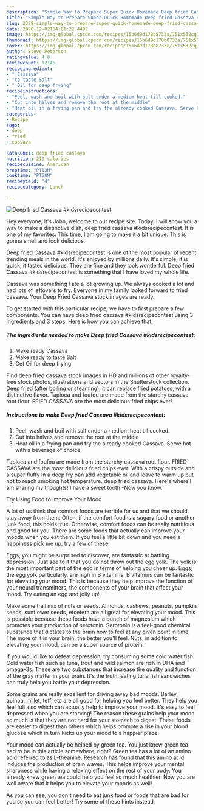 ```yaml
---
description: "Simple Way to Prepare Super Quick Homemade Deep fried Cassava #kidsrecipecontest"
title: "Simple Way to Prepare Super Quick Homemade Deep fried Cassava #kidsrecipecontest"
slug: 2328-simple-way-to-prepare-super-quick-homemade-deep-fried-cassava-kidsrecipecontest
date: 2020-12-02T04:01:22.449Z
image: https://img-global.cpcdn.com/recipes/15b6d9d178b8733a/751x532cq70/deep-fried-cassava-kidsrecipecontest-recipe-main-photo.jpg
thumbnail: https://img-global.cpcdn.com/recipes/15b6d9d178b8733a/751x532cq70/deep-fried-cassava-kidsrecipecontest-recipe-main-photo.jpg
cover: https://img-global.cpcdn.com/recipes/15b6d9d178b8733a/751x532cq70/deep-fried-cassava-kidsrecipecontest-recipe-main-photo.jpg
author: Steve Peterson
ratingvalue: 4.8
reviewcount: 12146
recipeingredient:
- " Cassava"
- "to taste Salt"
- " Oil for deep frying"
recipeinstructions:
- "Peel, wash and boil with salt under a medium heat till cooked."
- "Cut into halves and remove the root at the middle"
- "Heat oil in a frying pan and fry the already cooked Cassava. Serve hot with a beverage of choice"
categories:
- Recipe
tags:
- deep
- fried
- cassava

katakunci: deep fried cassava 
nutrition: 219 calories
recipecuisine: American
preptime: "PT13M"
cooktime: "PT58M"
recipeyield: "4"
recipecategory: Lunch

---
```



![Deep fried Cassava #kidsrecipecontest](https://img-global.cpcdn.com/recipes/15b6d9d178b8733a/751x532cq70/deep-fried-cassava-kidsrecipecontest-recipe-main-photo.jpg)

Hey everyone, it's John, welcome to our recipe site. Today, I will show you a way to make a distinctive dish, deep fried cassava #kidsrecipecontest. It is one of my favorites. This time, I am going to make it a bit unique. This is gonna smell and look delicious.

Deep fried Cassava #kidsrecipecontest is one of the most popular of recent trending meals in the world. It's enjoyed by millions daily. It's simple, it is quick, it tastes delicious. They are fine and they look wonderful. Deep fried Cassava #kidsrecipecontest is something that I have loved my whole life.

Cassava was something I ate a lot growing up. We always cooked a lot and had lots of leftovers to fry. Everyone in my family looked forward to fried cassava. Your Deep Fried Cassava stock images are ready.


To get started with this particular recipe, we have to first prepare a few components. You can have deep fried cassava #kidsrecipecontest using 3 ingredients and 3 steps. Here is how you can achieve that.

<!--inarticleads1-->

##### The ingredients needed to make Deep fried Cassava #kidsrecipecontest:

1. Make ready  Cassava
1. Make ready to taste Salt
1. Get  Oil for deep frying


Find deep fried cassava stock images in HD and millions of other royalty-free stock photos, illustrations and vectors in the Shutterstock collection. Deep fried (after boiling or steaming), it can replace fried potatoes, with a distinctive flavor. Tapioca and foufou are made from the starchy cassava root flour. FRIED CASSAVA are the most delicious fried chips ever! 

<!--inarticleads2-->

##### Instructions to make Deep fried Cassava #kidsrecipecontest:

1. Peel, wash and boil with salt under a medium heat till cooked.
1. Cut into halves and remove the root at the middle
1. Heat oil in a frying pan and fry the already cooked Cassava. Serve hot with a beverage of choice


Tapioca and foufou are made from the starchy cassava root flour. FRIED CASSAVA are the most delicious fried chips ever! With a crispy outside and a super fluffy In a deep fry pan add vegetable oil and leave to warm up but not to reach smoking hot temperature. deep fried cassava. Here&#39;s where I am sharing my thoughts! I have a sweet tooth -Now you know. 

Try Using Food to Improve Your Mood


A lot of us think that comfort foods are terrible for us and that we should stay away from them. Often, if the comfort food is a sugary food or another junk food, this holds true. Otherwise, comfort foods can be really nutritious and good for you. There are some foods that actually can improve your moods when you eat them. If you feel a little bit down and you need a happiness pick me up, try a few of these.

Eggs, you might be surprised to discover, are fantastic at battling depression. Just see to it that you do not throw out the egg yolk. The yolk is the most important part of the egg in terms of helping you cheer up. Eggs, the egg yolk particularly, are high in B vitamins. B vitamins can be fantastic for elevating your mood. This is because they help improve the function of your neural transmitters, the components of your brain that affect your mood. Try eating an egg and jolly up!

Make some trail mix of nuts or seeds. Almonds, cashews, peanuts, pumpkin seeds, sunflower seeds, etcetera are all great for elevating your mood. This is possible because these foods have a bunch of magnesium which promotes your production of serotonin. Serotonin is a feel-good chemical substance that dictates to the brain how to feel at any given point in time. The more of it in your brain, the better you'll feel. Nuts, in addition to elevating your mood, can be a super source of protein.

If you would like to defeat depression, try consuming some cold water fish. Cold water fish such as tuna, trout and wild salmon are rich in DHA and omega-3s. These are two substances that increase the quality and function of the gray matter in your brain. It's the truth: eating tuna fish sandwiches can truly help you battle your depression. 

Some grains are really excellent for driving away bad moods. Barley, quinoa, millet, teff, etc are all good for helping you feel better. They help you feel full also which can actually help to improve your mood. It's easy to feel depressed when you are starving! The reason these grains help your mood so much is that they are not hard for your stomach to digest. These foods are easier to digest than others which helps promote a rise in your blood glucose which in turn kicks up your mood to a happier place.

Your mood can actually be helped by green tea. You just knew green tea had to be in this article somewhere, right? Green tea has a lot of an amino acid referred to as L-theanine. Research has found that this amino acid induces the production of brain waves. This helps improve your mental sharpness while having a relaxing effect on the rest of your body. You already knew green tea could help you feel so much healthier. Now you are well aware that it helps you to elevate your moods as well!

As you can see, you don't need to eat junk food or foods that are bad for you so you can feel better! Try  some  of  these  hints  instead.

